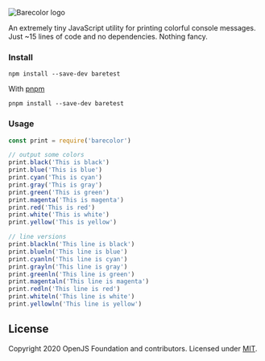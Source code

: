

![Barecolor logo](https://volument.com/images/barecolor.png)

An extremely tiny JavaScript utility for printing colorful console messages. Just ~15 lines of code and no dependencies. Nothing fancy.


### Install
```
npm install --save-dev baretest
```

With [pnpm](//pnpm.js.org)

```
pnpm install --save-dev baretest
```

### Usage

``` javascript
const print = require('barecolor')

// output some colors
print.black('This is black')
print.blue('This is blue')
print.cyan('This is cyan')
print.gray('This is gray')
print.green('This is green')
print.magenta('This is magenta')
print.red('This is red')
print.white('This is white')
print.yellow('This is yellow')

// line versions
print.blackln('This line is black')
print.blueln('This line is blue')
print.cyanln('This line is cyan')
print.grayln('This line is gray')
print.greenln('This line is green')
print.magentaln('This line is magenta')
print.redln('This line is red')
print.whiteln('This line is white')
print.yellowln('This line is yellow')
```

## License

Copyright 2020 OpenJS Foundation and contributors. Licensed under [MIT](./LICENSE).

